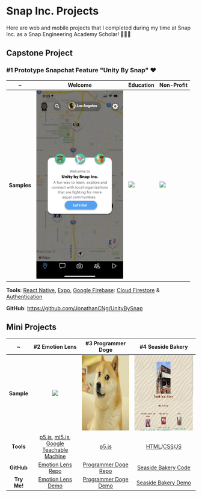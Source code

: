 # Snap Inc. Projects

Here are web and mobile projects that I completed during my time at Snap Inc. as a Snap Engineering Academy Scholar! 👻👨‍🎓

## Capstone Project


### #1 Prototype Snapchat Feature "Unity By Snap" ♥

~ | Welcome | Education | Non-Profit |
|---|---|---|---|
**Samples** | [<img src="Samples/UnityBySnap.png" height="500"/>](https://github.com/JonathanCNg/UnityBySnap) | [<img src="Samples/BitmojiWalkthroughDemo.gif" height="500"/>](https://github.com/JonathanCNg/UnityBySnap) | [<img src="Samples/CoCoDemo.gif" height="500"/>](https://github.com/JonathanCNg/UnityBySnap) |

**Tools**: [React Native](https://reactnative.dev/), [Expo](https://expo.dev/), [Google Firebase](https://firebase.google.com/): [Cloud Firestore](https://firebase.google.com/docs/firestore) & [Authentication](https://firebase.google.com/docs/auth)

**GitHub**: https://github.com/JonathanCNg/UnityBySnap


## Mini Projects

~ | #2 Emotion Lens | #3 Programmer Doge | #4 Seaside Bakery
:-------------------------:|:-------------------------:|:-------------------------:|:-------------------------:
**Sample** | [<img src="Samples/fulldemo.gif" height="200"/>](https://github.com/JonathanCNg/Emotion-Lens) | [<img src="Samples/doge-sample-crop.gif" height="200"/>](https://github.com/JonathanCNg/Programmer-Doge) | [<img src="Samples/seaside-sample.gif" height="200"/>](https://snap-engineering-academy-2021.github.io/food-town/jonathan/index.html)
**Tools** | [p5.js](https://p5js.org/), [ml5.js](https://ml5js.org/), [Google Teachable Machine](https://teachablemachine.withgoogle.com/) | [p5.js](https://p5js.org/) | [HTML](https://developer.mozilla.org/en-US/docs/Web/HTML)/[CSS](https://developer.mozilla.org/en-US/docs/Web/CSS)/[JS](https://www.javascript.com/)
**GitHub** | [Emotion Lens Repo](https://github.com/JonathanCNg/Emotion-Lens) | [Programmer Doge Repo](https://github.com/JonathanCNg/Programmer-Doge) | [Seaside Bakery Code](https://github.com/Snap-Engineering-Academy-2021/food-town/tree/main/jonathan)
**Try Me!** | [Emotion Lens Demo](https://jonathancng.github.io/Emotion-Lens/) | [Programmer Doge Demo](https://jonathancng.github.io/Programmer-Doge/) | [Seaside Bakery Demo](https://snap-engineering-academy-2021.github.io/food-town/jonathan/index.html)
